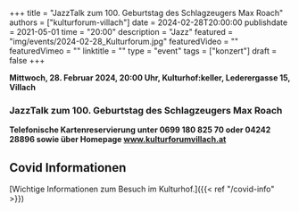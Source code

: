 +++
title = "JazzTalk zum 100. Geburtstag des Schlagzeugers Max Roach"
authors = ["kulturforum-villach"]
date = 2024-02-28T20:00:00
publishdate = 2021-05-01
time = "20:00"
description = "Jazz"
featured = "img/events/2024-02-28_Kulturforum.jpg"
featuredVideo = ""
featuredVimeo = ""
linktitle = ""
type = "event"
tags = ["konzert"]
draft = false
+++

**Mittwoch, 28. Februar 2024, 20:00 Uhr, Kulturhof:keller, Lederergasse 15, Villach**

### JazzTalk zum 100. Geburtstag des Schlagzeugers Max Roach

**Telefonische Kartenreservierung unter 0699 180 825 70 oder 04242 28896  sowie über Homepage www.kulturforumvillach.at**                      


## Covid Informationen

[Wichtige Informationen zum Besuch im Kulturhof.]({{< ref "/covid-info" >}})
